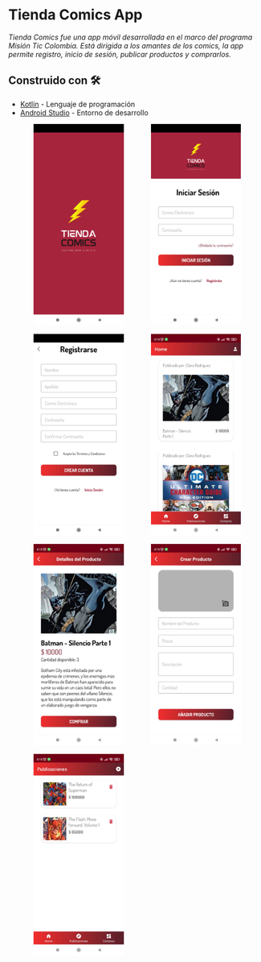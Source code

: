 # Tienda Comics App

_Tienda Comics fue una app móvil desarrollada en el marco del programa Misión Tic Colombia. Está dirigida a los amantes de los comics, la app permite registro, inicio de sesión, publicar productos y comprarlos._

## Construido con 🛠️

* [Kotlin](https://kotlinlang.org/) - Lenguaje de programación
* [Android Studio](https://developer.android.com/studio) - Entorno de desarrollo

<img src="https://github.com/danburitica/TiendaComicsApp/blob/master/app/src/main/assets/splash.jpg" height="400" hspace="50"> <img src="https://github.com/danburitica/TiendaComicsApp/blob/master/app/src/main/assets/login.jpg" height="400">

<img src="https://github.com/danburitica/TiendaComicsApp/blob/master/app/src/main/assets/register.jpg" height="400" hspace="50"> <img src="https://github.com/danburitica/TiendaComicsApp/blob/master/app/src/main/assets/home.jpg" height="400">

<img src="https://github.com/danburitica/TiendaComicsApp/blob/master/app/src/main/assets/detail.jpg" height="400" hspace="50"> <img src="https://github.com/danburitica/TiendaComicsApp/blob/master/app/src/main/assets/newProduct.jpg" height="400">

<img src="https://github.com/danburitica/TiendaComicsApp/blob/master/app/src/main/assets/posts.jpg" height="400" hspace="50">

